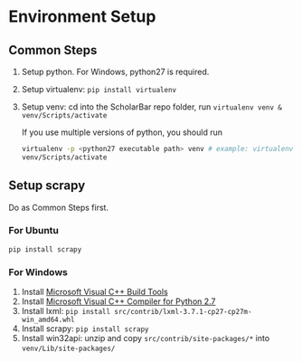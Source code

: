 # Environment Setup

## Common Steps

1. Setup python. For Windows, python27 is required.
2. Setup virtualenv: `pip install virtualenv`
3. Setup venv: cd into the ScholarBar repo folder, run `virtualenv venv & venv/Scripts/activate`

    If you use multiple versions of python, you should run
    ```bash
    virtualenv -p <python27 executable path> venv # example: virtualenv -p C:/Python27/python.exe venv
    venv/Scripts/activate
    ```

## Setup scrapy

Do as Common Steps first.

### For Ubuntu
`pip install scrapy`

### For Windows

1. Install [Microsoft Visual C++ Build Tools](https://www.microsoft.com/en-us/download/details.aspx?id=48159)
2. Install [Microsoft Visual C++ Compiler for Python 2.7](https://www.microsoft.com/en-us/download/details.aspx?id=44266)
3. Install lxml: `pip install src/contrib/lxml-3.7.1-cp27-cp27m-win_amd64.whl`
4. Install scrapy: `pip install scrapy`
5. Install win32api: unzip and copy `src/contrib/site-packages/*` into `venv/Lib/site-packages/`


